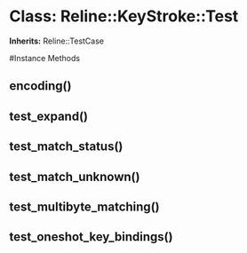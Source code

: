 # Class: Reline::KeyStroke::Test
**Inherits:** Reline::TestCase
    




#Instance Methods
## encoding() [](#method-i-encoding)

## test_expand() [](#method-i-test_expand)

## test_match_status() [](#method-i-test_match_status)

## test_match_unknown() [](#method-i-test_match_unknown)

## test_multibyte_matching() [](#method-i-test_multibyte_matching)

## test_oneshot_key_bindings() [](#method-i-test_oneshot_key_bindings)

